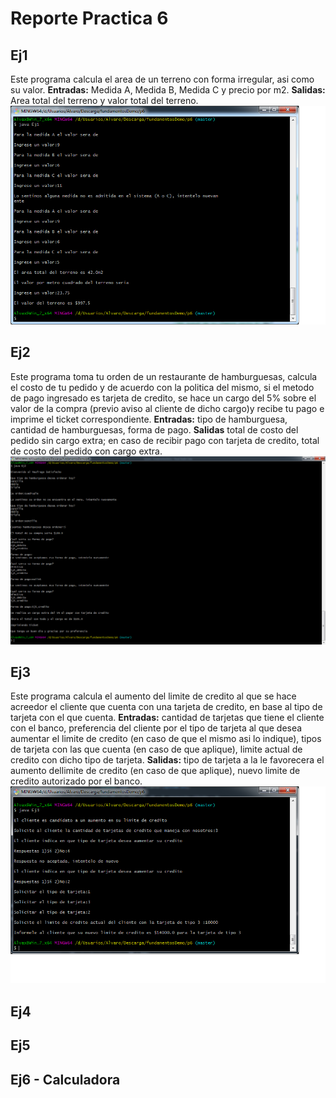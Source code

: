 #                    Reporte Practica 6

##                      Ej1 

Este programa calcula el area de un terreno con forma irregular, asi como su valor.
**Entradas:** Medida A, Medida B, Medida C y precio por m2.
**Salidas:** Area total del terreno y valor total del terreno.
![Ejecucion del Ej1](Ej1_ejecucion.png "Ej1")

##                      Ej2

Este programa toma tu orden de un restaurante de hamburguesas, calcula el costo de tu pedido y de acuerdo con la politica del mismo, si el metodo de pago ingresado es tarjeta de credito, se hace un cargo del 5% sobre el valor de la compra (previo aviso al cliente de dicho cargo)y recibe tu pago e imprime el ticket correspondiente.
**Entradas:** tipo de hamburguesa, cantidad de hamburguesas, forma de pago.
**Salidas** total de costo del pedido sin cargo extra; en caso de recibir pago con tarjeta de credito, total de costo del pedido con cargo extra.
![Ejecucion del Ej2](Ej2_ejecucion.png "Ej2")

##                       Ej3

Este programa calcula el aumento del limite de credito al que se hace acreedor el cliente que cuenta con una tarjeta de credito, en base al tipo de tarjeta con el que cuenta.
**Entradas:** cantidad de tarjetas que tiene el cliente con el banco, preferencia del cliente por el tipo de tarjeta al que desea aumentar el limite de credito (en caso de que el mismo asi lo indique), tipos de tarjeta con las que cuenta (en caso de que aplique), limite actual de credito con dicho tipo de tarjeta.
**Salidas:** tipo de tarjeta a la le favorecera el aumento dellimite de credito (en caso de que aplique), nuevo limite de credito autorizado por el banco.
![Ejecucion del Ej3](Ej3_ejecucion.png "Ej3")

##                       Ej4



##                       Ej5



##                       Ej6 - Calculadora
